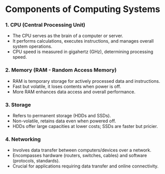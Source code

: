 # **Components of Computing Systems**

### 1. CPU (Central Processing Unit)
- The CPU serves as the brain of a computer or server.
- It performs calculations, executes instructions, and manages overall system operations.
- CPU speed is measured in gigahertz (GHz), determining processing speed.

### 2. Memory (RAM - Random Access Memory)
- RAM is temporary storage for actively processed data and instructions.
- Fast but volatile, it loses contents when power is off.
- More RAM enhances data access and overall performance.

### 3. Storage
- Refers to permanent storage (HDDs and SSDs).
- Non-volatile, retains data even when powered off.
- HDDs offer large capacities at lower costs; SSDs are faster but pricier.

### 4. Networking
- Involves data transfer between computers/devices over a network.
- Encompasses hardware (routers, switches, cables) and software (protocols, standards).
- Crucial for applications requiring data transfer and online connectivity.
